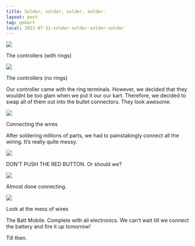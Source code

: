 ```yaml
---
title: Solder, solder, solder, solder.
layout: post
tag: gokart
local: 2013-07-31-solder-solder-solder-solder
---
```


<div class="image-wrapper">
<img src="/images/{{page.local}}/2.jpg">
<p class="image-caption">The controllers (with rings)</p>
</div>

<div class="image-wrapper">
<img src="/images/{{page.local}}/1.jpg">
<p class="image-caption">The controllers (no rings)</p>
</div>

Our controller came with the ring terminals. However, we decided that they wouldnt be too glam when we put it our our kart. Therefore, we decided to swap all of them out into the bullet connectors. They look awesome.

<div class="image-wrapper">
<img src="/images/{{page.local}}/3.jpg">
<p class="image-caption">Connecting the wires</p>
</div>

After soldering millions of parts, we had to painstakingly connect all the wiring. It’s really quite messy.

<div class="image-wrapper">
<img src="/images/{{page.local}}/4.jpg">
<p class="image-caption">DON'T PUSH THE RED BUTTON. Or should we?</p>
</div>

<div class="image-wrapper">
<img src="/images/{{page.local}}/5.jpg">
<p class="image-caption">Almost done connecting.</p>
</div>

<div class="image-wrapper">
<img src="/images/{{page.local}}/6.jpg">
<p class="image-caption">Look at the mess of wires</p>
</div>

The Batt Mobile. Complete with all electronics. We can’t wait till we connect the battery and fire it up tomorrow!

Till then.